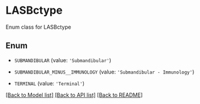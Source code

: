 # LASBctype

Enum class for LASBctype

## Enum

* `SUBMANDIBULAR` (value: `'Submandibular'`)

* `SUBMANDIBULAR_MINUS__IMMUNOLOGY` (value: `'Submandibular - Immunology'`)

* `TERMINAL` (value: `'Terminal'`)

[[Back to Model list]](../README.md#documentation-for-models) [[Back to API list]](../README.md#documentation-for-api-endpoints) [[Back to README]](../README.md)


